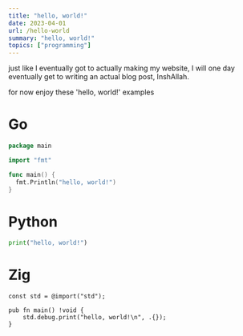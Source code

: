 ```yaml
---
title: "hello, world!"
date: 2023-04-01
url: /hello-world
summary: "hello, world!"
topics: ["programming"]
---
```


just like I eventually got to actually making my website,
I will one day eventually get to writing an actual blog post, InshAllah.

for now enjoy these 'hello, world!' examples

# Go

```go
package main

import "fmt"

func main() {
  fmt.Println("hello, world!")
}
```

# Python

```py
print("hello, world!")
```

# Zig

```zig
const std = @import("std");

pub fn main() !void {
    std.debug.print("hello, world!\n", .{});
}
```
